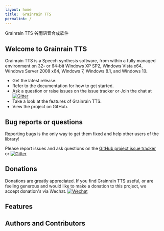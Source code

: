 ```yaml
---
layout: home
title:  Grainrain TTS
permalink: /
---
```


Grainrain TTS 谷雨语音合成软件

## Welcome to Grainrain TTS

Grainrain TTS is a Speech synthesis software, from within a fully managed environment on 32- or 64-bit Windows XP SP2, Windows Vista x64, Windows Server 2008 x64, Windows 7, Windows 8.1, and Windows 10.

- Get the latest release.
- Refer to the documentation for how to get started.
- Ask a question or raise issues on the issue tracker or Join the chat at [![Gitter](https://badges.gitter.im/GrainrainTTS/community.svg)](https://gitter.im/GrainrainTTS/community?utm_source=badge&utm_medium=badge&utm_campaign=pr-badge)
- Take a look at the features of Grainrain TTS.
- View the project on GitHub.


## Bug reports or questions

Reporting bugs is the only way to get them fixed and help other users of the library!

Please report issues and ask questions on the [GitHub project issue tracker](https://github.com/kingstudio/gytts/issues) or 
[![Gitter](https://badges.gitter.im/GrainrainTTS/community.svg)](https://gitter.im/GrainrainTTS/community?utm_source=badge&utm_medium=badge&utm_campaign=pr-badge)

## Donations

Donations are greatly appreciated. If you find Grainrain TTS useful, or are feeling generous and would like to make a donation to this project, we accept donation's via Wechat.
[![Wechat](https://badges.gitter.im/GrainrainTTS/community.svg)](https://gitter.im/GrainrainTTS/community?utm_source=badge&utm_medium=badge&utm_campaign=pr-badge)

## Features

## Authors and Contributors

